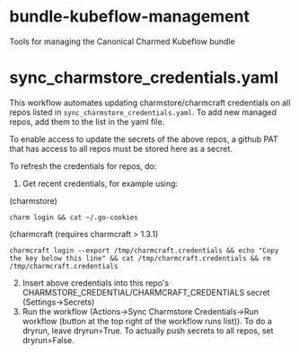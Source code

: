 # bundle-kubeflow-management

Tools for managing the Canonical Charmed Kubeflow bundle

# sync_charmstore_credentials.yaml

This workflow automates updating charmstore/charmcraft credentials on all repos listed in `sync_charmstore_credentials.yaml`.  To add new managed repos, add them to the list in the yaml file.

To enable access to update the secrets of the above repos, a github PAT that has access to all repos must be stored here as a secret.  

To refresh the credentials for repos, do:

1. Get recent credentials, for example using:

(charmstore)
```
charm login && cat ~/.go-cookies
```
(charmcraft (requires charmcraft > 1.3.1)
```
charmcraft login --export /tmp/charmcraft.credentials && echo "Copy the key below this line" && cat /tmp/charmcraft.credentials && rm /tmp/charmcraft.credentials
```

2. Insert above credentials into this repo's CHARMSTORE_CREDENTIAL/CHARMCRAFT_CREDENTIALS secret (Settings->Secrets)
3. Run the workflow (Actions->Sync Charmstore Credentials->Run workflow (button at the top right of the workflow runs list)).  To do a dryrun, leave dryrun=True.  To actually push secrets to all repos, set dryrun=False.
